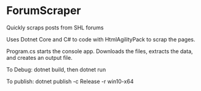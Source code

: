 # ForumScraper
Quickly scraps posts from SHL forums

Uses Dotnet Core and C# to code with HtmlAgilityPack to scrap the pages.

Program.cs starts the console app. Downloads the files, extracts the data, and creates an output file.

To Debug: dotnet build, then dotnet run

To publish:
dotnet publish -c Release -r win10-x64

